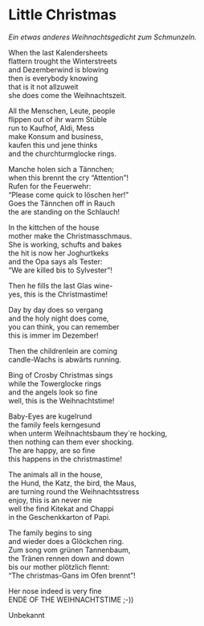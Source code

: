 # Little Christmas

_Ein etwas anderes Weihnachtsgedicht zum Schmunzeln._

When the last Kalendersheets <br>
flattern trought the Winterstreets <br>
and Dezemberwind is blowing <br>
then is everybody knowing <br>
that is it not allzuweit <br>
she does come the Weihnachtszeit.

All the Menschen, Leute, people <br>
flippen out of ihr warm Stüble <br>
run to Kaufhof, Aldi, Mess <br>
make Konsum and business, <br>
kaufen this und jene thinks <br>
and the churchturmglocke rings. <br>

Manche holen sich a Tännchen; <br>
when this brennt the cry “Attention”! <br>
Rufen for the Feuerwehr: <br>
“Please come quick to löschen her!” <br>
Goes the Tännchen off in Rauch <br>
the are standing on the Schlauch! <br>

In the kittchen of the house <br>
mother make the Christmasschmaus. <br>
She is working, schufts and bakes <br>
the hit is now her Joghurtkeks <br>
and the Opa says als Tester: <br>
“We are killed bis to Sylvester”! 

Then he fills the last Glas wine- <br>
yes, this is the Christmastime!

Day by day does so vergang <br>
and the holy night does come, <br>
you can think, you can remember <br>
this is immer im Dezember!

Then the childrenlein are coming <br>
candle-Wachs is abwärts running.

Bing of Crosby Christmas sings <br>
while the Towerglocke rings <br>
and the angels look so fine <br>
well, this is the Weihnachtstime!

Baby-Eyes are kugelrund  <br>
the family feels kerngesund <br>
when unterm Weihnachtsbaum they´re hocking, <br>
then nothing can them ever shocking. <br>
The are happy, are so fine <br>
this happens in the christmastime!

The animals all in the house, <br>
the Hund, the Katz, the bird, the Maus, <br>
are turning round the Weihnachtsstress <br>
enjoy, this is an never nie <br>
well the find Kitekat and Chappi <br>
in the Geschenkkarton of Papi.

The family begins to sing <br>
and wieder does a Glöckchen ring. <br>
Zum song vom grünen Tannenbaum, <br>
the Tränen rennen down and down <br>
bis our mother plötzlich flennt: <br>
“The christmas-Gans im Ofen brennt”!

Her nose indeed is very fine <br>
ENDE OF THE WEIHNACHTSTIME ;-))

Unbekannt
